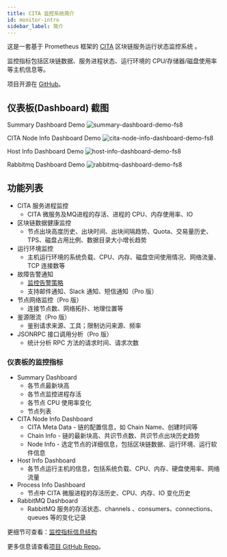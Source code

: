 ```yaml
---
title: CITA 监控系统简介
id: monitor-intro
sidebar_label: 简介
---
```


这是一套基于 Prometheus 框架的 [CITA](https://github.com/cryptape/cita) 区块链服务运行状态监控系统 。

监控指标包括区块链数据、服务进程状态、运行环境的 CPU/存储器/磁盘使用率等主机信息等。

项目开源在 [GitHub](https://github.com/cryptape/cita-monitor)。

## 仪表板(Dashboard) 截图

Summary Dashboard Demo ![summary-dashboard-demo-fs8](https://user-images.githubusercontent.com/71397/57682153-b9a5c700-7663-11e9-93c6-a29758e7d3a1.png)

CITA Node Info Dashboard Demo ![cita-node-info-dashboard-demo-fs8](https://user-images.githubusercontent.com/71397/57681838-15bc1b80-7663-11e9-91b4-202c306a0f3b.png)

Host Info Dashboard Demo ![host-info-dashboard-demo-fs8](https://user-images.githubusercontent.com/71397/57681906-3ab08e80-7663-11e9-9229-76b85c0eaaa4.png)

Rabbitmq Dashboard Demo ![rabbitmq-dashboard-demo-fs8](https://user-images.githubusercontent.com/71397/57682140-b0b4f580-7663-11e9-8db0-c4e2a0e29606.png)

## 功能列表

* CITA 服务进程监控 
  * CITA 微服务及MQ进程的存活、进程的 CPU、内存使用率、IO
* 区块链数据健康监控 
  * 节点出块高度历史、出块时间、出块间隔趋势、Quota、交易量历史、TPS、磁盘占用比例、数据目录大小增长趋势
* 运行环境监控 
  * 主机运行环境的系统负载、CPU、内存、磁盘空间使用情况、网络流量、TCP 连接数等
* 故障告警通知 
  * [监控告警策略](https://github.com/cryptape/cita-monitor/tree/master/docs/alert_strategies.md)
  * 支持邮件通知、Slack 通知、短信通知（Pro 版）
* 节点网络监控（Pro 版） 
  * 连接节点数、网络拓扑、地理位置等
* 鉴源限流（Pro 版） 
  * 鉴别请求来源、工具；限制访问来源、频率
* JSONRPC 接口调用分析（Pro 版） 
  * 统计分析 RPC 方法的请求时间、请求次数

### 仪表板的监控指标

* Summary Dashboard 
  * 各节点最新块高
  * 各节点监控进程存活
  * 各节点 CPU 使用率变化
  * 节点列表
* CITA Node Info Dashboard 
  * CITA Meta Data - 链的配置信息，如 Chain Name、创建时间等
  * Chain Info - 链的最新块高、共识节点数、共识节点出块历史趋势
  * Node Info - 选定节点的详细信息，包括区块链数据、运行环境、运行软件信息
* Host Info Dashboard 
  * 各节点运行主机的信息，包括系统负载、CPU、内存、硬盘使用率、网络流量
* Process Info Dashboard 
  * 节点中 CITA 微服进程的存活历史、CPU、内存、IO 变化历史
* RabbitMQ Dashboard 
  * RabbitMQ 服务的存活状态、channels 、consumers、connections、queues 等的变化记录

更细节可查看：[监控指标信息结构](https://github.com/cryptape/cita-monitor/tree/master/docs/information_architecture.md)

更多信息请查看[项目 GitHub Repo](https://github.com/cryptape/cita-monitor)。